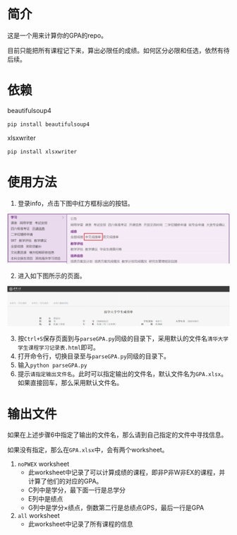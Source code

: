 # 简介

这是一个用来计算你的GPA的repo。

目前只能把所有课程记下来，算出必限任的成绩。如何区分必限和任选，依然有待后续。

# 依赖

beautifulsoup4

```bash
pip install beautifulsoup4
```

xlsxwriter

```bash
pip install xlsxwriter
```

# 使用方法

1. 登录info，点击下图中红方框标出的按钮。

![where_to_download](./where_to_download.png)

2. 进入如下图所示的页面。

![download_page](./download_page.png)

3. 按`Ctrl+S`保存页面到与`parseGPA.py`同级的目录下，采用默认的文件名`清华大学学生课程学习记录表.html`即可。
4. 打开命令行，切换目录至与`parseGPA.py`同级的目录下。
5. 输入`python parseGPA.py`
6. 提示`请指定输出文件名`。此时可以指定输出的文件名，默认文件名为`GPA.xlsx`。如果直接回车，那么采用默认文件名。

# 输出文件

如果在上述步骤6中指定了输出的文件名，那么请到自己指定的文件中寻找信息。

如果没有指定，那么在`GPA.xlsx`中，会有两个worksheet。

1. `noPWEX` worksheet
   * 此worksheet中记录了可以计算成绩的课程，即非P非W非EX的课程，并计算了他们的对应的GPA。
   * C列中是学分，最下面一行是总学分
   * E列中是绩点
   * G列中是学分$\times$绩点，倒数第二行是总绩点GPS，最后一行是GPA
2. `all` worksheet
   * 此worksheet中记录了所有课程的信息
